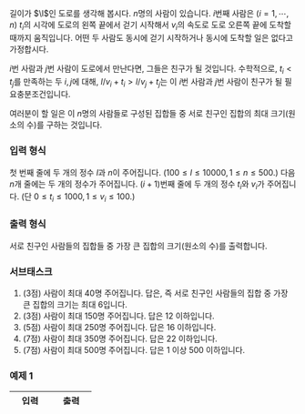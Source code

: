 길이가 $\l$인 도로를 생각해 봅시다. $n$명의 사람이 있습니다. $i$번째 사람은 ($i=1, \cdots, n$) $t_{i}$의 시각에 도로의 왼쪽 끝에서 걷기 시작해서 $v_{i}$의 속도로 도로 오른쪽 끝에 도착할 때까지 움직입니다. 어떤 두 사람도 동시에 걷기 시작하거나 동시에 도착할 일은 없다고 가정합시다.

$i$번 사람과 $j$번 사람이 도로에서 만난다면, 그들은 친구가 될 것입니다. 수학적으로, $t_{i} < t_{j}$를 만족하는 두 $i, j$에 대해, $l / v_{i} + t_{i} > l / v_{j} + t_{j}$는 이 $i$번 사람과 $j$번 사람이 친구가 될 필요충분조건입니다.

여러분이 할 일은 이 $n$명의 사람들로 구성된 집합들 중 서로 친구인 집합의 최대 크기(원소의 수)를 구하는 것입니다.

### 입력 형식

첫 번째 줄에 두 개의 정수 $l$과 $n$이 주어집니다. ($100 \le l \le 10000, 1 \le n \le 500.$) 다음 $n$개 줄에는 두 개의 정수가 주어집니다. $(i+1)$번째 줄에 두 개의 정수 $t_{i}$와 $v_{i}$가 주어집니다. (단 $0 \le t_{i} \le 1000, 1 \le v_{i} \le 100.$)

### 출력 형식

서로 친구인 사람들의 집합들 중 가장 큰 집합의 크기(원소의 수)를 출력합니다.

### 서브태스크

1. (3점) 사람이 최대 40명 주어집니다. 답은, 즉 서로 친구인 사람들의 집합 중 가장 큰 집합의 크기는 최대 6입니다.
2. (3점) 사람이 최대 150명 주어집니다. 답은 12 이하입니다.
3. (5점) 사람이 최대 250명 주어집니다. 답은 16 이하입니다.
4. (7점) 사람이 최대 350명 주어집니다. 답은 22 이하입니다.
5. (7점) 사람이 최대 500명 주어집니다. 답은 1 이상 500 이하입니다.

### 예제 1

<table class='table table-bordered table-condensed'>
 <thead>
  <tr>
   <th style="width: 50%;">입력</th>
   <th style="width: 50%;">출력</th>
  </tr>
 </thead>
 <tbody>
  <tr>
   <td class="code-font">1000 4<br/>
0 2<br/>
1 3<br/>
2 1<br/>
3 4</td>
   <td class="code-font">53</td>
  </tr>
 </tbody>
</table>

$l = 1000$이고, 4명의 사람이 $t_{1}=0, t_{2}=1, t_{3}=2, t_{4}=3$의 시간에 출발하고, 그들의 걷기 속도는 $v_{1}=2, v_{2}=3, v_{3}=1, v_{4}=4$라고 가정해 봅시다. 그러면 1번 사람은 2번 사람을 만날 것인데, $1000/2+0 > 1000/3+1$이기 때문입니다. 비슷한 식으로 아래 표를 채울 수 있습니다.

 <table class="table table-bordered" style="width: 400px;">
  <tr> 
   <th></th>
   <th>1번</th>
   <th>2번</th>
   <th>3번</th>
   <th>4번</th>
  </tr>
  <tr>
   <th>1번</th>
   <td></td>
   <td>친구</td>
   <td>친구 아님</td>
   <td>친구</td>
  </tr>
  <tr>
   <th>2번</th>
   <td></td>
   <td></td>
   <td>친구 아님</td>
   <td>친구</td>
  </tr>
  <tr>
   <th>3번</th>
   <td></td>
   <td></td>
   <td></td>
   <td>친구</td>
  </tr>
 </table>

따라서, 1번, 2번, 4번 사람은 서로 친구입니다. 이것이 최대 크기를 가지는 집합이 됩니다. 이 경우 3을 출력해야 합니다.

### 예제 2

<table class='table table-bordered table-condensed'>
 <thead>
  <tr>
   <th style="width: 50%;">입력</th>
   <th style="width: 50%;">출력</th>
  </tr>
 </thead>
 <tbody>
  <tr>
   <td class="code-font">1000 4<br/>
0 1<br/>
1 1<br/>
2 1<br/>
3 1</td>
   <td class="code-font">1</td>
  </tr>
 </tbody>
</table>

$l = 1000$이고, 4명의 사람이 $t_{1}=0, t_{2}=1, t_{3}=2, t_{4}=3$의 시간에 출발하고, 그들의 걷기 속도는 $v_{1}=2, v_{2}=1, v_{3}=1, v_{4}=1$라고 가정해 봅시다. 그러면 어떤 두 사람도 서로 만날 수 없기 때문에, 최대 집합의 크기는 1이 됩니다.
